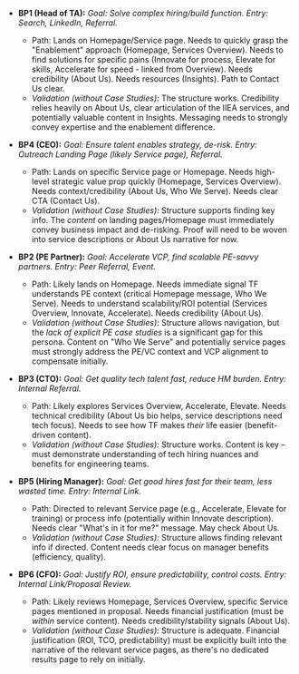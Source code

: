 - **BP1 (Head of TA):** _Goal: Solve complex hiring/build function._ _Entry: Search, LinkedIn, Referral._
    
    - Path: Lands on Homepage/Service page. Needs to quickly grasp the "Enablement" approach (Homepage, Services Overview). Needs to find solutions for specific pains (Innovate for process, Elevate for skills, Accelerate for speed - linked from Overview). Needs credibility (About Us). Needs resources (Insights). Path to Contact Us clear.
    - _Validation (without Case Studies):_ The structure works. Credibility relies heavily on About Us, clear articulation of the IIEA services, and potentially valuable content in Insights. Messaging needs to strongly convey expertise and the enablement difference.
- **BP4 (CEO):** _Goal: Ensure talent enables strategy, de-risk._ _Entry: Outreach Landing Page (likely Service page), Referral._
    
    - Path: Lands on specific Service page or Homepage. Needs high-level strategic value prop quickly (Homepage, Services Overview). Needs context/credibility (About Us, Who We Serve). Needs clear CTA (Contact Us).
    - _Validation (without Case Studies):_ Structure supports finding key info. The _content_ on landing pages/Homepage must immediately convey business impact and de-risking. Proof will need to be woven into service descriptions or About Us narrative for now.
- **BP2 (PE Partner):** _Goal: Accelerate VCP, find scalable PE-savvy partners._ _Entry: Peer Referral, Event._
    
    - Path: Likely lands on Homepage. Needs immediate signal TF understands PE context (critical Homepage message, Who We Serve). Needs to understand scalability/ROI potential (Services Overview, Innovate, Accelerate). Needs credibility (About Us).
    - _Validation (without Case Studies):_ Structure allows navigation, but the _lack of explicit PE case studies_ is a significant gap for this persona. Content on "Who We Serve" and potentially service pages must strongly address the PE/VC context and VCP alignment to compensate initially.
- **BP3 (CTO):** _Goal: Get quality tech talent fast, reduce HM burden._ _Entry: Internal Referral._
    
    - Path: Likely explores Services Overview, Accelerate, Elevate. Needs technical credibility (About Us bio helps, service descriptions need tech focus). Needs to see how TF makes _their_ life easier (benefit-driven content).
    - _Validation (without Case Studies):_ Structure works. Content is key – must demonstrate understanding of tech hiring nuances and benefits for engineering teams.
- **BP5 (Hiring Manager):** _Goal: Get good hires fast for their team, less wasted time._ _Entry: Internal Link._
    
    - Path: Directed to relevant Service page (e.g., Accelerate, Elevate for training) or process info (potentially within Innovate description). Needs clear "What's in it for me?" message. May check About Us.
    - _Validation (without Case Studies):_ Structure allows finding relevant info if directed. Content needs clear focus on manager benefits (efficiency, quality).
- **BP6 (CFO):** _Goal: Justify ROI, ensure predictability, control costs._ _Entry: Internal Link/Proposal Review._
    
    - Path: Likely reviews Homepage, Services Overview, specific Service pages mentioned in proposal. Needs financial justification (must be _within_ service content). Needs credibility/stability signals (About Us).
    - _Validation (without Case Studies):_ Structure is adequate. Financial justification (ROI, TCO, predictability) must be explicitly built into the narrative of the relevant service pages, as there's no dedicated results page to rely on initially.